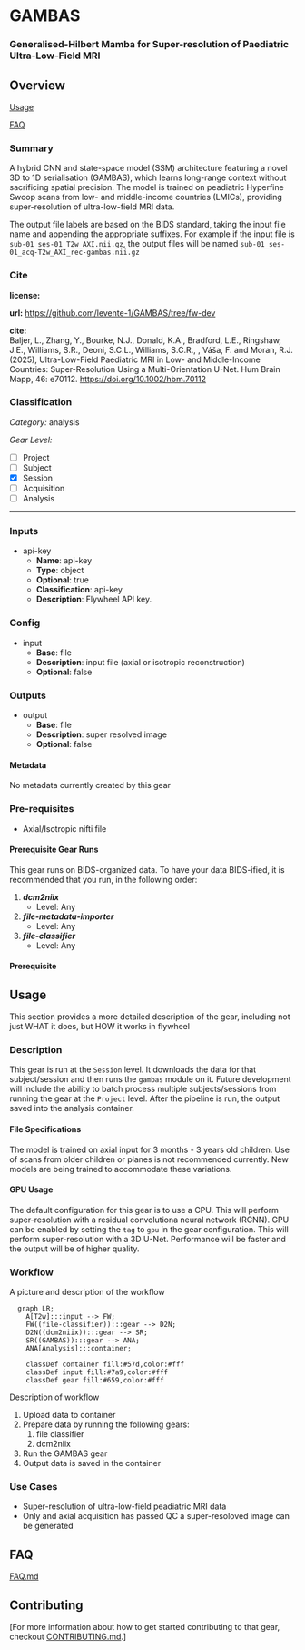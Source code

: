 # GAMBAS
### Generalised-Hilbert Mamba for Super-resolution of Paediatric Ultra-Low-Field MRI

## Overview

[Usage](#usage)

[FAQ](#faq)

### Summary
A hybrid CNN and state-space model (SSM) architecture featuring a novel 3D to 1D serialisation (GAMBAS), which learns long-range context without sacrificing spatial precision. The model is trained on peadiatric Hyperfine Swoop scans from low- and middle-income countries (LMICs), providing super-resolution of ultra-low-field MRI data. 

The output file labels are based on the BIDS standard, taking the input file name and appending the appropriate suffixes. For example if the input file is `sub-01_ses-01_T2w_AXI.nii.gz`, the output files will be named `sub-01_ses-01_acq-T2w_AXI_rec-gambas.nii.gz`

### Cite

**license:**


**url:** <https://github.com/levente-1/GAMBAS/tree/fw-dev>

**cite:**  
Baljer, L., Zhang, Y., Bourke, N.J., Donald, K.A., Bradford, L.E., Ringshaw, J.E., Williams, S.R., Deoni, S.C.L., Williams, S.C.R., , Váša, F. and Moran, R.J. (2025), Ultra-Low-Field Paediatric MRI in Low- and Middle-Income Countries: Super-Resolution Using a Multi-Orientation U-Net. Hum Brain Mapp, 46: e70112. https://doi.org/10.1002/hbm.70112

### Classification

*Category:* analysis

*Gear Level:*

* [ ] Project
* [ ] Subject
* [x] Session
* [ ] Acquisition
* [ ] Analysis

----

### Inputs

* api-key
  * **Name**: api-key
  * **Type**: object
  * **Optional**: true
  * **Classification**: api-key
  * **Description**: Flywheel API key.

### Config

* input
  * **Base**: file
  * **Description**: input file (axial or isotropic reconstruction)
  * **Optional**: false

### Outputs
* output
  * **Base**: file
  * **Description**: super resolved image
  * **Optional**: false


#### Metadata

No metadata currently created by this gear

### Pre-requisites

- Axial/Isotropic nifti file

#### Prerequisite Gear Runs

This gear runs on BIDS-organized data. To have your data BIDS-ified, it is recommended
that you run, in the following order:

1. ***dcm2niix***
    * Level: Any
2. ***file-metadata-importer***
    * Level: Any
3. ***file-classifier***
    * Level: Any

#### Prerequisite

## Usage

This section provides a more detailed description of the gear, including not just WHAT
it does, but HOW it works in flywheel

### Description

This gear is run at the `Session` level. It downloads the data for that subject/session and then runs the `gambas` module on it. Future development will include the ability to batch process multiple subjects/sessions from running the gear at the `Project` level.
After the pipeline is run, the output saved into the analysis
container.


#### File Specifications

The model is trained on axial input for 3 months - 3 years old children. Use of scans from older children or planes is not recommended currently. New models are being trained to accommodate these variations.

#### GPU Usage
The default configuration for this gear is to use a CPU. This will perform super-resolution with a residual convolutiona neural network (RCNN). GPU can be enabled by setting the `tag` to `gpu` in the gear configuration. This will perform super-resolution with a 3D U-Net. Performance will be faster and the output will be of higher quality. 


### Workflow

A picture and description of the workflow

```mermaid
  graph LR;
    A[T2w]:::input --> FW;
    FW((file-classifier)):::gear --> D2N;
    D2N((dcm2niix)):::gear --> SR;
    SR((GAMBAS)):::gear --> ANA;
    ANA[Analysis]:::container;
    
    classDef container fill:#57d,color:#fff
    classDef input fill:#7a9,color:#fff
    classDef gear fill:#659,color:#fff
```

Description of workflow

1. Upload data to container
2. Prepare data by running the following gears:
   1. file classifier
   2. dcm2niix
3. Run the GAMBAS gear
4. Output data is saved in the container

### Use Cases

- Super-resolution of ultra-low-field peadiatric MRI data
- Only and axial acquisition has passed QC a super-resoloved image can be generated

## FAQ

[FAQ.md](FAQ.md)

## Contributing

[For more information about how to get started contributing to that gear,
checkout [CONTRIBUTING.md](CONTRIBUTING.md).]
